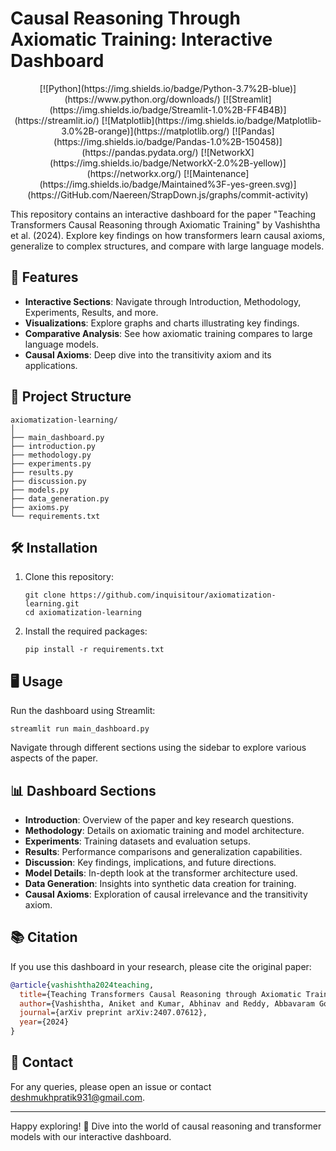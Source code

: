 # Causal Reasoning Through Axiomatic Training: Interactive Dashboard

<p align="center">
[![Python](https://img.shields.io/badge/Python-3.7%2B-blue)](https://www.python.org/downloads/)
[![Streamlit](https://img.shields.io/badge/Streamlit-1.0%2B-FF4B4B)](https://streamlit.io/)
[![Matplotlib](https://img.shields.io/badge/Matplotlib-3.0%2B-orange)](https://matplotlib.org/)
[![Pandas](https://img.shields.io/badge/Pandas-1.0%2B-150458)](https://pandas.pydata.org/)
[![NetworkX](https://img.shields.io/badge/NetworkX-2.0%2B-yellow)](https://networkx.org/)
[![Maintenance](https://img.shields.io/badge/Maintained%3F-yes-green.svg)](https://GitHub.com/Naereen/StrapDown.js/graphs/commit-activity)
</p>

This repository contains an interactive dashboard for the paper "Teaching Transformers Causal Reasoning through Axiomatic Training" by Vashishtha et al. (2024). Explore key findings on how transformers learn causal axioms, generalize to complex structures, and compare with large language models.

## 🚀 Features

- **Interactive Sections**: Navigate through Introduction, Methodology, Experiments, Results, and more.
- **Visualizations**: Explore graphs and charts illustrating key findings.
- **Comparative Analysis**: See how axiomatic training compares to large language models.
- **Causal Axioms**: Deep dive into the transitivity axiom and its applications.

## 📁 Project Structure

```
axiomatization-learning/
│
├── main_dashboard.py
├── introduction.py
├── methodology.py
├── experiments.py
├── results.py
├── discussion.py
├── models.py
├── data_generation.py
├── axioms.py
└── requirements.txt
```

## 🛠️ Installation

1. Clone this repository:
   ```
   git clone https://github.com/inquisitour/axiomatization-learning.git
   cd axiomatization-learning
   ```

2. Install the required packages:
   ```
   pip install -r requirements.txt
   ```

## 🖥️ Usage

Run the dashboard using Streamlit:

```
streamlit run main_dashboard.py
```

Navigate through different sections using the sidebar to explore various aspects of the paper.

## 📊 Dashboard Sections

- **Introduction**: Overview of the paper and key research questions.
- **Methodology**: Details on axiomatic training and model architecture.
- **Experiments**: Training datasets and evaluation setups.
- **Results**: Performance comparisons and generalization capabilities.
- **Discussion**: Key findings, implications, and future directions.
- **Model Details**: In-depth look at the transformer architecture used.
- **Data Generation**: Insights into synthetic data creation for training.
- **Causal Axioms**: Exploration of causal irrelevance and the transitivity axiom.

## 📚 Citation

If you use this dashboard in your research, please cite the original paper:

```bibtex
@article{vashishtha2024teaching,
  title={Teaching Transformers Causal Reasoning through Axiomatic Training},
  author={Vashishtha, Aniket and Kumar, Abhinav and Reddy, Abbavaram Gowtham and Balasubramanian, Vineeth N and Sharma, Amit},
  journal={arXiv preprint arXiv:2407.07612},
  year={2024}
}
```

## 📧 Contact

For any queries, please open an issue or contact [deshmukhpratik931@gmail.com](deshmukhpratik931@gmail.com).

---

Happy exploring! 🎉 Dive into the world of causal reasoning and transformer models with our interactive dashboard.
